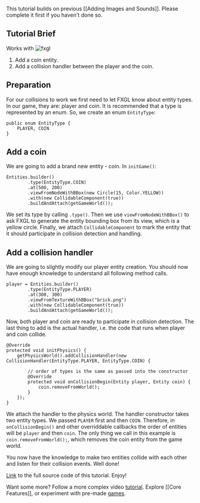 This tutorial builds on previous [[Adding Images and Sounds]].
Please complete it first if you haven't done so.

## Tutorial Brief

Works with ![fxgl](https://img.shields.io/badge/fxgl-0.3.8+-blue.svg)

1. Add a coin entity.
2. Add a collision handler between the player and the coin.

## Preparation

For our collisions to work we first need to let FXGL know about entity types.
In our game, they are: player and coin.
It is recommended that a type is represented by an enum.
So, we create an enum `EntityType`:

```
public enum EntityType {
    PLAYER, COIN
}
```

## Add a coin

We are going to add a brand new entity - coin.
In `initGame()`:

```
Entities.builder()
        .type(EntityType.COIN)
        .at(500, 200)
        .viewFromNodeWithBBox(new Circle(15, Color.YELLOW))
        .with(new CollidableComponent(true))
        .buildAndAttach(getGameWorld());
```

We set its type by calling `.type()`.
Then we use `viewFromNodeWithBBox()` to ask FXGL to generate the entity bounding box from its view, which is a yellow circle.
Finally, we attach `CollidableComponent` to mark the entity that it should participate in collision detection and handling.

## Add a collision handler

We are going to slightly modify our player entity creation.
You should now have enough knowledge to understand all following method calls.

```
player = Entities.builder()
        .type(EntityType.PLAYER)
        .at(300, 300)
        .viewFromTextureWithBBox("brick.png")
        .with(new CollidableComponent(true))
        .buildAndAttach(getGameWorld());
```

Now, both player and coin are ready to participate in collision detection.
The last thing to add is the actual handler, i.e. the code that runs when player and coin collide.

```
@Override
protected void initPhysics() {
    getPhysicsWorld().addCollisionHandler(new CollisionHandler(EntityType.PLAYER, EntityType.COIN) {

        // order of types is the same as passed into the constructor
        @Override
        protected void onCollisionBegin(Entity player, Entity coin) {
            coin.removeFromWorld();
        }
    });
}
```

We attach the handler to the physics world.
The handler constructor takes two entity types.
We passed `PLAYER` first and then `COIN`.
Therefore, in `onCollisionBegin()` and other overriddable callbacks the order of entities will be `player` and then `coin`.
The only thing we call in this example is `coin.removeFromWorld();`, which removes the coin entity from the game world.

You now have the knowledge to make two entities collide with each other and listen for their collision events.
Well done!

[Link](https://github.com/AlmasB/FXGL/blob/0.4.0/fxgl-samples/src/main/java/tutorial/BasicGameApp3.java) to the full source code of this tutorial. Enjoy!

Want some more?
Follow a more complex video [tutorial](https://www.youtube.com/watch?v=yrRfma4a_7U).
Explore [[Core Features]], or experiment with pre-made [games](https://github.com/AlmasB/FXGLGames).
